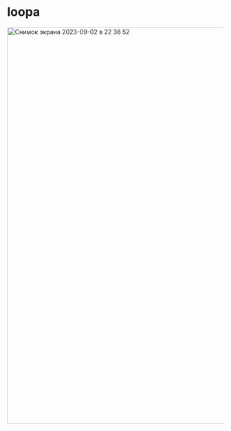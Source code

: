 # loopa

<img width="923" alt="Снимок экрана 2023-09-02 в 22 38 52" src="https://github.com/ferluht/rpidaw/assets/7601236/96f98924-d89a-49ae-92b0-2cc37d081134">
